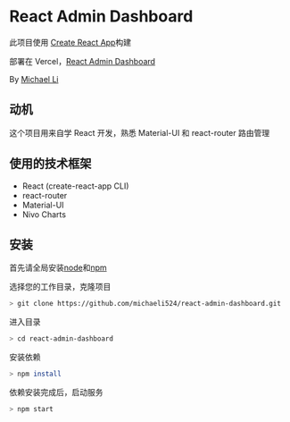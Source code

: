 # React Admin Dashboard

此项目使用 [Create React App](https://github.com/facebook/create-react-app)构建

部署在 Vercel，[React Admin Dashboard](https://react-admin-dashboard-mikoli524.vercel.app/)

By [Michael Li](https://github.com/michaeli524)

## 动机

这个项目用来自学 React 开发，熟悉 Material-UI 和 react-router 路由管理

## 使用的技术框架

- React (create-react-app CLI)
- react-router
- Material-UI
- Nivo Charts

## 安装

首先请全局安装[node](http://nodejs.org)和[npm](https://npmjs.com)

选择您的工作目录，克隆项目

```sh
> git clone https://github.com/michaeli524/react-admin-dashboard.git
```

进入目录

```sh
> cd react-admin-dashboard

```

安装依赖

```sh
> npm install
```

依赖安装完成后，启动服务

```sh
> npm start
```
